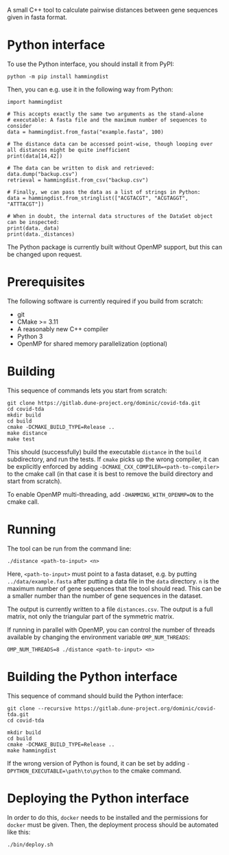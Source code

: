 A small C++ tool to calculate pairwise distances between gene sequences given in fasta format.

# Python interface

To use the Python interface, you should install it from PyPI:

```
python -m pip install hammingdist
```

Then, you can e.g. use it in the following way from Python:

```
import hammingdist

# This accepts exactly the same two arguments as the stand-alone
# executable: A fasta file and the maximum number of sequences to consider
data = hammingdist.from_fasta("example.fasta", 100)

# The distance data can be accessed point-wise, though looping over all distances might be quite inefficient
print(data[14,42])

# The data can be written to disk and retrieved:
data.dump("backup.csv")
retrieval = hammingdist.from_csv("backup.csv")

# Finally, we can pass the data as a list of strings in Python:
data = hammingdist.from_stringlist(["ACGTACGT", "ACGTAGGT", "ATTTACGT"])

# When in doubt, the internal data structures of the DataSet object can be inspected:
print(data._data)
print(data._distances)
```

The Python package is currently built without OpenMP support, but this can
be changed upon request.

# Prerequisites

The following software is currently required if you build from scratch:

* git
* CMake >= 3.11
* A reasonably new C++ compiler
* Python 3
* OpenMP for shared memory parallelization (optional)

# Building

This sequence of commands lets you start from scratch:

```
git clone https://gitlab.dune-project.org/dominic/covid-tda.git
cd covid-tda
mkdir build
cd build
cmake -DCMAKE_BUILD_TYPE=Release ..
make distance
make test
```

This should (successfully) build the executable `distance` in the `build` subdirectory,
and run the tests.
If `cmake` picks up the wrong compiler, it can be explicitly enforced by adding
`-DCMAKE_CXX_COMPILER=<path-to-compiler>` to the cmake call (in that case it is best
to remove the build directory and start from scratch).

To enable OpenMP multi-threading, add `-DHAMMING_WITH_OPENMP=ON` to the cmake call.

# Running

The tool can be run from the command line:

```
./distance <path-to-input> <n>
```

Here, `<path-to-input>` must point to a fasta dataset, e.g. by putting `../data/example.fasta`
after putting a data file in the `data` directory. `n` is the maximum number of gene
sequences that the tool should read. This can be a smaller number than the number of
gene sequences in the dataset.

The output is currently written to a file `distances.csv`. The output is a full
matrix, not only the triangular part of the symmetric matrix.

If running in parallel with OpenMP, you can control the number of threads available
by changing the environment variable `OMP_NUM_THREADS`:

```
OMP_NUM_THREADS=8 ./distance <path-to-input> <n>
```

# Building the Python interface

This sequence of command should build the Python interface:

```
git clone --recursive https://gitlab.dune-project.org/dominic/covid-tda.git
cd covid-tda

mkdir build
cd build
cmake -DCMAKE_BUILD_TYPE=Release ..
make hammingdist
```

If the wrong version of Python is found, it can be set by adding `-DPYTHON_EXECUTABLE=\path\to\python`
to the cmake command.

# Deploying the Python interface

In order to do this, `docker` needs to be installed and the permissions for `docker`
must be given. Then, the deployment process should be automated like this:

```
./bin/deploy.sh
```
